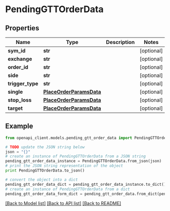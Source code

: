 # PendingGTTOrderData


## Properties

Name | Type | Description | Notes
------------ | ------------- | ------------- | -------------
**sym_id** | **str** |  | [optional] 
**exchange** | **str** |  | [optional] 
**order_id** | **str** |  | [optional] 
**side** | **str** |  | [optional] 
**trigger_type** | **str** |  | [optional] 
**single** | [**PlaceOrderParamsData**](PlaceOrderParamsData.md) |  | [optional] 
**stop_loss** | [**PlaceOrderParamsData**](PlaceOrderParamsData.md) |  | [optional] 
**target** | [**PlaceOrderParamsData**](PlaceOrderParamsData.md) |  | [optional] 

## Example

```python
from openapi_client.models.pending_gtt_order_data import PendingGTTOrderData

# TODO update the JSON string below
json = "{}"
# create an instance of PendingGTTOrderData from a JSON string
pending_gtt_order_data_instance = PendingGTTOrderData.from_json(json)
# print the JSON string representation of the object
print PendingGTTOrderData.to_json()

# convert the object into a dict
pending_gtt_order_data_dict = pending_gtt_order_data_instance.to_dict()
# create an instance of PendingGTTOrderData from a dict
pending_gtt_order_data_form_dict = pending_gtt_order_data.from_dict(pending_gtt_order_data_dict)
```
[[Back to Model list]](../README.md#documentation-for-models) [[Back to API list]](../README.md#documentation-for-api-endpoints) [[Back to README]](../README.md)


